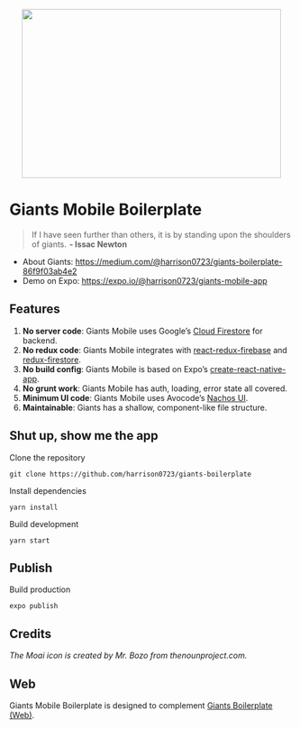 <p align="center">
  <img width="460" height="300" src="https://cdn-images-1.medium.com/max/800/1*grVJDnpHQsEC-q1MfewTVQ.png">
</p>
<p align="center">
  <i></i>
</p>

# Giants Mobile Boilerplate
>If I have seen further than others, it is by standing upon the shoulders of giants.  **- Issac Newton**

* About Giants: https://medium.com/@harrison0723/giants-boilerplate-86f9f03ab4e2
* Demo on Expo: https://expo.io/@harrison0723/giants-mobile-app

## Features
1. **No server code**: Giants Mobile uses Google’s [Cloud Firestore](https://firebase.google.com/docs/firestore/) for backend.
2. **No redux code**: Giants Mobile integrates with [react-redux-firebase](https://github.com/prescottprue/react-redux-firebase) and [redux-firestore](https://github.com/prescottprue/redux-firestore).
3. **No build config**: Giants Mobile is based on Expo’s [create-react-native-app](https://github.com/react-community/create-react-native-app).
4. **No grunt work**: Giants Mobile has auth, loading, error state all covered.
5. **Minimum UI code**: Giants Mobile uses Avocode’s [Nachos UI](https://github.com/nachos-ui/nachos-ui).
6. **Maintainable**: Giants has a shallow, component-like file structure.

## Shut up, show me the app
Clone the repository
```
git clone https://github.com/harrison0723/giants-boilerplate
```
Install dependencies
```
yarn install
```
Build development
```
yarn start
```

## Publish
Build production
```
expo publish
```

## Credits
_The Moai icon is created by Mr. Bozo from thenounproject.com._

## Web
Giants Mobile Boilerplate is designed to complement [Giants Boilerplate (Web)](https://github.com/harrison0723/giants-boilerplate).
